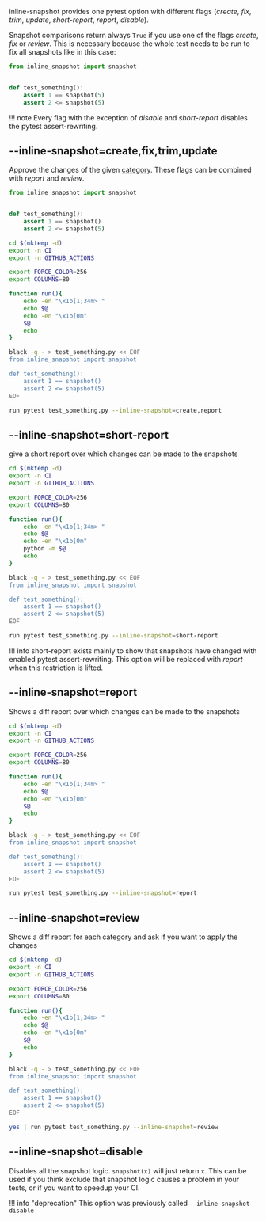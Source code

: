 
inline-snapshot provides one pytest option with different flags (*create*,
*fix*,
*trim*,
*update*,
*short-report*,
*report*,
*disable*).


Snapshot comparisons return always `True` if you use one of the flags *create*, *fix* or *review*.
This is necessary because the whole test needs to be run to fix all snapshots like in this case:

``` python
from inline_snapshot import snapshot


def test_something():
    assert 1 == snapshot(5)
    assert 2 <= snapshot(5)
```

!!! note
    Every flag with the exception of *disable* and *short-report* disables the pytest assert-rewriting.



## --inline-snapshot=create,fix,trim,update

Approve the changes of the given [category](categories.md).
These flags can be combined with *report* and *review*.

``` python title="test_something.py"
from inline_snapshot import snapshot


def test_something():
    assert 1 == snapshot()
    assert 2 <= snapshot(5)
```

```bash exec="1" title="something" result="ansi"
cd $(mktemp -d)
export -n CI
export -n GITHUB_ACTIONS

export FORCE_COLOR=256
export COLUMNS=80

function run(){
    echo -en "\x1b[1;34m> "
    echo $@
    echo -en "\x1b[0m"
    $@
    echo
}

black -q - > test_something.py << EOF
from inline_snapshot import snapshot

def test_something():
    assert 1 == snapshot()
    assert 2 <= snapshot(5)
EOF

run pytest test_something.py --inline-snapshot=create,report
```


## --inline-snapshot=short-report

give a short report over which changes can be made to the snapshots

```bash exec="1" title="something" result="ansi"
cd $(mktemp -d)
export -n CI
export -n GITHUB_ACTIONS

export FORCE_COLOR=256
export COLUMNS=80

function run(){
    echo -en "\x1b[1;34m> "
    echo $@
    echo -en "\x1b[0m"
    python -m $@
    echo
}

black -q - > test_something.py << EOF
from inline_snapshot import snapshot

def test_something():
    assert 1 == snapshot()
    assert 2 <= snapshot(5)
EOF

run pytest test_something.py --inline-snapshot=short-report
```

!!! info
    short-report exists mainly to show that snapshots have changed with enabled pytest assert-rewriting.
    This option will be replaced with *report* when this restriction is lifted.

## --inline-snapshot=report

Shows a diff report over which changes can be made to the snapshots

```bash exec="1" title="something" result="ansi"
cd $(mktemp -d)
export -n CI
export -n GITHUB_ACTIONS

export FORCE_COLOR=256
export COLUMNS=80

function run(){
    echo -en "\x1b[1;34m> "
    echo $@
    echo -en "\x1b[0m"
    $@
    echo
}

black -q - > test_something.py << EOF
from inline_snapshot import snapshot

def test_something():
    assert 1 == snapshot()
    assert 2 <= snapshot(5)
EOF

run pytest test_something.py --inline-snapshot=report
```

## --inline-snapshot=review

Shows a diff report for each category and ask if you want to apply the changes

```bash exec="1" title="something" result="ansi"
cd $(mktemp -d)
export -n CI
export -n GITHUB_ACTIONS

export FORCE_COLOR=256
export COLUMNS=80

function run(){
    echo -en "\x1b[1;34m> "
    echo $@
    echo -en "\x1b[0m"
    $@
    echo
}

black -q - > test_something.py << EOF
from inline_snapshot import snapshot

def test_something():
    assert 1 == snapshot()
    assert 2 <= snapshot(5)
EOF

yes | run pytest test_something.py --inline-snapshot=review
```



## --inline-snapshot=disable

Disables all the snapshot logic. `snapshot(x)` will just return `x`.
This can be used if you think exclude that snapshot logic causes a problem in your tests, or if you want to speedup your CI.

!!! info "deprecation"
    This option was previously called `--inline-snapshot-disable`
